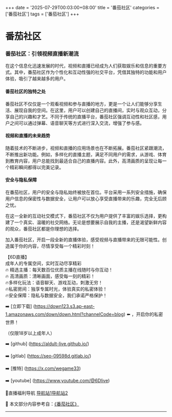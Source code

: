+++
date = '2025-07-29T00:03:00+08:00'
title = '番茄社区'
categories = ['番茄社区']
tags = ['番茄社区']
+++

# 番茄社区

### 番茄社区：引领视频直播新潮流

在这个信息化迅速发展的时代，视频和直播已经成为人们获取娱乐和信息的重要方式。其中，番茄社区作为个性化和互动性强的社交平台，凭借其独特的功能和用户体验，吸引了越来越多的用户。

#### 番茄社区的独特之处

番茄社区不仅仅是一个观看视频和参与直播的地方，更是一个让人们能够分享生活、展现自我的空间。在这里，用户可以创建自己的直播间，实时与观众互动，分享自己的兴趣和才艺。不同于传统的直播平台，番茄社区强调互动性和社区感，用户之间可以通过弹幕、语音聊天等方式进行深入交流，增强了参与感。

#### 视频和直播的未来趋势

随着技术的不断进步，视频和直播的应用场景也在不断拓展。番茄社区紧跟潮流，不断推出新功能。例如，多样化的直播主题，满足不同用户的需求，从游戏、体育到教育内容，用户总能找到最适合自己的直播内容。此外，高清画质的呈现让每一个精彩瞬间都得以完美记录。

#### 安全与隐私保障

在番茄社区，用户的安全与隐私始终被放在首位。平台采用一系列安全措施，确保用户信息的保密性与数据安全，让用户可以放心享受直播带来的乐趣，完全无后顾之忧。

在这一全新的互动社交模式下，番茄社区不仅为用户提供了丰富的娱乐选择，更构建了一个真实、温暖的社交网络。无论是想要展示自我的主播，还是渴望新鲜内容的观众，番茄社区都是你理想的选择。

加入番茄社区，开启一段全新的直播体验，感受视频与直播带来的无限可能性。创造属于你的内容，尽情享受每一个精彩时刻！

【6D直播】  
成年人的专属空间，实时互动尽享精彩  
🔥 精选主播：每天数百位优质主播在线随时与你互动！  
🔥 高清画质：清晰画面，感受每一刻的精彩！  
🔥多样化玩法：语音聊天、游戏互动，刺激无穷！  
🔥私密房间：独享专属时光，体验真实的私密体验！  
🔥安全保障：隐私与数据安全，我们承诺严格保护！

➡️ [立即下载] (https://down123.s3.ap-east-1.amazonaws.com/down/down.html?channelCode=blog) ⬅️ ，开启你的私密世界！

（仅限18岁以上成年人）

➡️ [github] (https://aldult-live.github.io/)

➡️ [gitlab] (https://seo-09598d.gitlab.io/)

➡️ [推特] (https://x.com/wegame33)

➡️ [youtube] (https://www.youtube.com/@6Dlive)

🔞直播福利导航   [导航站1](https://webstack-86085a.gitlab.io/)[导航站2](https://onlygit123-2.github.io/)


📘 本文部分内容参考自：[《番茄社区》](https://github.com/bantangzhibo66688/live)

---
